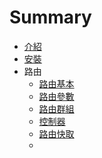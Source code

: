 # Summary

* [介紹](README.md)
* [安裝](install.md)
* 路由
  * [路由基本](/route.md)
  * [路由參數](/routeAttribute.md)
  * [路由群組](/routeGroup.md)
  * [控制器](/controller.md)
  * [路由快取](/routeCache.md)
  * 



